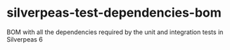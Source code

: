 silverpeas-test-dependencies-bom
================================

BOM with all the dependencies required by the unit and integration tests in Silverpeas 6
